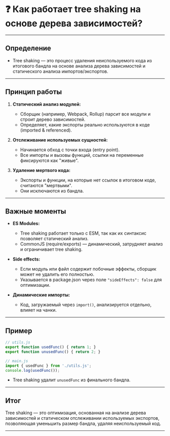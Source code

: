 # ❓ Как работает tree shaking на основе дерева зависимостей?

---

## Определение

- Tree shaking — это процесс удаления неиспользуемого кода из итогового бандла на основе анализа дерева зависимостей и статического анализа импортов/экспортов.

---

## Принцип работы

1. **Статический анализ модулей:**  
   - Сборщик (например, Webpack, Rollup) парсит все модули и строит дерево зависимостей.  
   - Определяет, какие экспорты реально используются в коде (imported & referenced).

2. **Отслеживание используемых сущностей:**  
   - Начинается обход с точки входа (entry point).  
   - Все импорты и вызовы функций, ссылки на переменные фиксируются как "живые".

3. **Удаление мертвого кода:**  
   - Экспорты и функции, на которые нет ссылок в итоговом коде, считаются "мертвыми".  
   - Они исключаются из бандла.

---

## Важные моменты

- **ES Modules:**  
  - Tree shaking работает только с ESM, так как их синтаксис позволяет статический анализ.  
  - CommonJS (require/exports) — динамический, затрудняет анализ и ограничивает tree shaking.

- **Side effects:**  
  - Если модуль или файл содержит побочные эффекты, сборщик может не удалить его полностью.  
  - Указывается в package.json через поле `"sideEffects": false` для оптимизации.

- **Динамические импорты:**  
  - Код, загружаемый через `import()`, анализируется отдельно, влияет на чанки.

---

## Пример

```js
// utils.js
export function usedFunc() { return 1; }
export function unusedFunc() { return 2; }

// main.js
import { usedFunc } from './utils.js';
console.log(usedFunc());
```

- Tree shaking удалит `unusedFunc` из финального бандла.

---

## Итог

Tree shaking — это оптимизация, основанная на анализе дерева зависимостей и статическом отслеживании используемых экспортов, позволяющая уменьшить размер бандла, удаляя неиспользуемый код.

---
